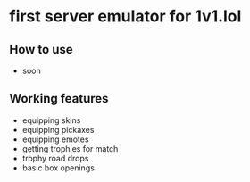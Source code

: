 # first server emulator for 1v1.lol
## How to use
 - soon
## Working features
 - equipping skins
 - equipping pickaxes
 - equipping emotes
 - getting trophies for match
 - trophy road drops
 - basic box openings
